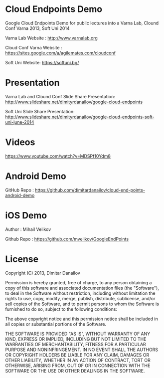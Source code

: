 Cloud Endpoints Demo
====================

Google Cloud Endpoints Demo for public lectures into a Varna Lab, Clound Conf Varna 2013, Soft Uni 2014

Varna Lab Website : http://www.varnalab.org

Cloud Conf Varna Website : https://sites.google.com/a/agilemates.com/cloudconf

Soft Uni Website: https://softuni.bg/

Presentation
====================
Varna Lab and Clound Conf Slide Share Presentation: http://www.slideshare.net/dimityrdanailov/google-cloud-endpoints

Soft Uni Slide Share Presentation: http://www.slideshare.net/dimityrdanailov/google-cloud-endpoints-soft-uni-june-2014

Videos
====================
https://www.youtube.com/watch?v=MDSPf10Ydm8

Android Demo
====================
GitHub Repo : https://github.com/dimitardanailov/cloud-end-points-android-demo

iOS Demo
====================
Author : Mihail Velikov

Github Repo : https://github.com/mvelikov/GoogleEndPoints

License
====================
Copyright (C) 2013, Dimitar Danailov

Permission is hereby granted, free of charge, to any person obtaining a copy of this software and associated documentation files (the "Software"), to deal in the Software without restriction, including without limitation the rights to use, copy, modify, merge, publish, distribute, sublicense, and/or sell copies of the Software, and to permit persons to whom the Software is furnished to do so, subject to the following conditions:

The above copyright notice and this permission notice shall be included in all copies or substantial portions of the Software.

THE SOFTWARE IS PROVIDED "AS IS", WITHOUT WARRANTY OF ANY KIND, EXPRESS OR IMPLIED, INCLUDING BUT NOT LIMITED TO THE WARRANTIES OF MERCHANTABILITY, FITNESS FOR A PARTICULAR PURPOSE AND NONINFRINGEMENT. IN NO EVENT SHALL THE AUTHORS OR COPYRIGHT HOLDERS BE LIABLE FOR ANY CLAIM, DAMAGES OR OTHER LIABILITY, WHETHER IN AN ACTION OF CONTRACT, TORT OR OTHERWISE, ARISING FROM, OUT OF OR IN CONNECTION WITH THE SOFTWARE OR THE USE OR OTHER DEALINGS IN THE SOFTWARE.

